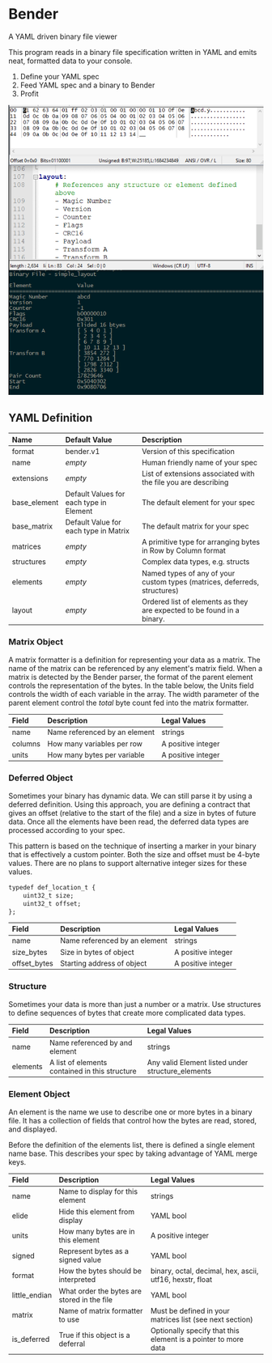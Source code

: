 # Bender
A YAML driven binary file viewer

This program reads in a binary file specification written in YAML and emits neat, formatted data to your console.

1) Define your YAML spec
2) Feed YAML spec and a binary to Bender
3) Profit

![](examples/sample_01.PNG)

## YAML Definition
| Name | Default Value | Description |
|:-----|:--------------|:------------|
| format | bender.v1 | Version of this specification |
| name | _empty_ | Human friendly name of your spec |
| extensions | _empty_ | List of extensions associated with the file you are describing |
| base_element | Default Values for each type in Element | The default element for your spec |
| base_matrix | Default Value for each type in Matrix | The default matrix for your spec |
| matrices | _empty_ | A primitive type for arranging bytes in Row by Column format |
| structures | _empty_ | Complex data types, e.g. structs |
| elements | _empty_ | Named types of any of your custom types (matrices, deferreds, structures) |
| layout | _empty_ | Ordered list of elements as they are expected to be found in a binary. |

### Matrix Object
A matrix formatter is a definition for representing your data as a matrix. The name of the matrix can be referenced
by any element's matrix field. When a matrix is detected by the Bender parser, the format of the parent element controls the representation of the bytes. In the table below, the Units field controls the width of each variable in the array. The width parameter of the parent element control the *total* byte count fed into the matrix formatter.

| Field | Description | Legal Values |
|:------|:------------|:-------------|
| name | Name referenced by an element | strings |
| columns | How many variables per row | A positive integer |
| units | How many bytes per variable | A positive integer |

### Deferred Object
Sometimes your binary has dynamic data. We can still parse it by using a deferred definition. Using this approach, you are defining a contract that gives an offset (relative to the start of the file) and a size in bytes of future data. Once all the elements have been read, the deferred data types are processed according to your spec.

This pattern is based on the technique of inserting a marker in your binary that is effectively a custom pointer. Both the size and offset must be 4-byte values. There are no plans to support alternative integer sizes for these values.
```
typedef def_location_t {
	uint32_t size;
	uint32_t offset;
};
```

| Field | Description | Legal Values |
|:------|:------------|:-------------|
| name | Name referenced by an element | strings |
| size_bytes | Size in bytes of object | A positive integer |
| offset_bytes | Starting address of object | A positive integer |

### Structure
Sometimes your data is more than just a number or a matrix. Use structures to define sequences of bytes that create more complicated data types.

| Field | Description | Legal Values |
|:------|:------------|:-------------|
| name  | Name referenced by and element | strings |
| elements | A list of elements contained in this structure | Any valid Element listed under structure_elements |

### Element Object
An element is the name we use to describe one or more bytes in a binary file. It has a collection of fields that control how the bytes are read, stored, and displayed.

Before the definition of the elements list, there is defined a single element name base. This describes your spec by taking advantage of YAML merge keys.

| Field | Description | Legal Values |
|:------|:------------|:-------------|
| name | Name to display for this element | strings |
| elide | Hide this element from display | YAML bool |
| units | How many bytes are in this element | A positive integer |
| signed | Represent bytes as a signed value | YAML bool |
| format | How the bytes should be interpreted | binary, octal, decimal, hex, ascii, utf16, hexstr, float |
| little_endian | What order the bytes are stored in the file | YAML bool |
| matrix | Name of matrix formatter to use | Must be defined in your matrices list (see next section) |
| is_deferred | True if this object is a deferral | Optionally specify that this element is a pointer to more data |

